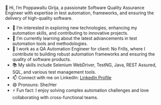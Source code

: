 👋 Hi, I’m Poppawallu Girija, a passionate Software Quality Assurance Engineer with expertise in test automation, frameworks, and ensuring the delivery of high-quality software.

- 👀 I’m interested in exploring new technologies, enhancing my automation skills, and contributing to innovative projects.
- 🌱 I’m currently learning about the latest advancements in test automation tools and methodologies.
- 💼 I work as a QA Automation Engineer for client: No Frills, where I contribute to building robust automation frameworks and ensuring the quality of software products.
- 📚 My skills include Selenium WebDriver, TestNG, Java, REST Assured, SQL, and various test management tools.
- 📫 Connect with me on LinkedIn: [LinkedIn Profile](https://www.linkedin.com/in/poppawallu-girija/)
- 😄 Pronouns: She/Her
- ⚡ Fun fact: I enjoy solving complex automation challenges and love collaborating with cross-functional teams.



